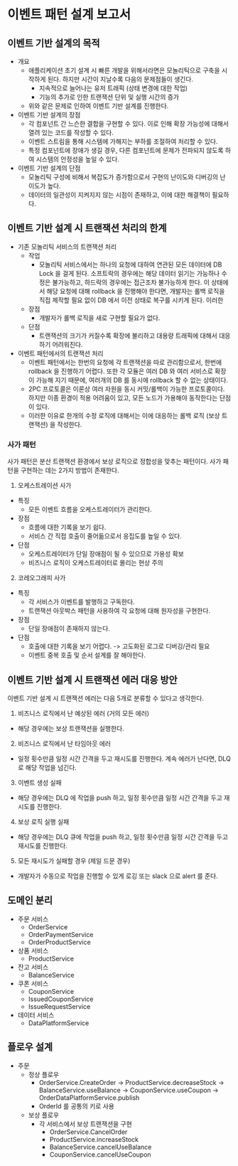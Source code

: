 # 이벤트 패턴 설계 보고서

## 이벤트 기반 설계의 목적
- 개요
  - 애플리케이션 초기 설계 시 빠른 개발을 위해서라면은 모놀리틱으로 구축을 시작하게 된다. 하지만 시간이 지날수록 다음의 문제점들이 생긴다.
    - 지속적으로 늘어나는 유저 트래픽 (상태 변경에 대한 작업)
    - 기능의 추가로 인한 트랜잭션 단위 및 실행 시간의 증가
  - 위와 같은 문제로 인하여 이벤트 기반 설계를 진행한다.
- 이벤트 기반 설계의 장점
  - 각 컴포넌트 간 느슨한 결합을 구현할 수 있다. 이로 인해 확장 가능성에 대해서 열려 있는 코드를 작성할 수 있다.
  - 이벤트 스트림을 통해 시스템에 가해지는 부하를 조절하여 처리할 수 있다.
  - 특정 컴포넌트에 장애가 생길 경우, 다른 컴포넌트에 문제가 전파되지 않도록 하여 시스템의 안정성을 높일 수 있다. 
- 이벤트 기반 설계의 단점
  - 모놀리틱 구성에 비해서 복잡도가 증가함으로서 구현의 난이도와 디버깅의 난이도가 높다.
  - 데이터의 일관성이 지켜지지 않는 시점이 존재하고, 이에 대한 해결책이 필요하다.

## 이벤트 기반 설계 시 트랜잭션 처리의 한계
- 기존 모놀리틱 서비스의 트랜잭션 처리
  - 작업
    - 모놀리틱 서비스에서는 하나의 요청에 대하여 연관된 모든 데이터에 DB Lock 을 걸게 된다. 소프트락의 경우에는 해당 데이터 읽기는 가능하나 수정은 불가능하고, 하드락의 경우에는 접근조차 불가능하게 한다. 이 상태에서 해당 요청에 대해 rollback 을 진행해야 한다면, 개발자는 롤백 로직을 직접 제작할 필요 없이 DB 에서 이전 상태로 복구를 시키게 된다. 이러한 
  - 장점
    - 개발자가 롤백 로직을 새로 구현할 필요가 없다.
  - 단점
    - 트랜잭션의 크기가 커질수록 확장에 불리하고 대용량 트래픽에 대해서 대응하기 어려워진다.
- 이벤트 패턴에서의 트랜잭션 처리
  - 이벤트 패턴에서는 한번의 요청에 각 트랜잭션을 따로 관리함으로서, 한번에 rollback 을 진행하기 어렵다. 또한 각 모듈은 여러 DB 와 여러 서비스로 확장이 가능해 지기 때문에, 여러개의 DB 를 동시에 rollback 할 수 없는 상태이다. 
  - 2PC 프로토콜은 이론상 여러 자원을 동시 커밋/롤백이 가능한 프로토콜이다. 하지만 이종 환경이 적용 어려움이 있고, 모든 노드가 가용해야 동작한다는 단점이 있다.
  - 이러한 이유로 한개의 수정 로직에 대해서는 이에 대응하는 롤백 로직 (보상 트랜잭션) 을 작성한다.

### 사가 패턴
사가 패턴은 분산 트랜잭션 환경에서 보상 로직으로 정합성을 맞추는 패턴이다. 사가 패턴을 구현하는 데는 2가지 방법이 존재한다.
1. 오케스트레이션 사가
  - 특징
    - 모든 이벤트 흐름을 오케스트레이터가 관리한다.
  - 장점
    - 흐름에 대한 기록을 보기 쉽다.
    - 서비스 간 직접 호출이 줄어듦으로서 응집도를 높일 수 있다.
  - 단점
    - 오케스트레이터가 단일 장애점이 될 수 있으므로 가용성 확보
    - 비즈니스 로직이 오케스트레이터로 몰리는 현상 주의
2. 코레오그래피 사가
  - 특징
    - 각 서비스가 이벤트를 발행하고 구독한다.
    - 트랜잭션 아웃박스 패턴을 사용하여 각 요청에 대해 원자성을 구현한다.
  - 장점
    - 단일 장애점이 존재하지 않는다.
  - 단점
    - 호출에 대한 기록을 보기 어렵다. -> 고도화된 로그로 디버깅/관리 필요
    - 이벤트 중복 호출 및 순서 설계를 잘 해야한다.

## 이벤트 기반 설계 시 트랜잭션 에러 대응 방안

이벤트 기반 설계 시 트랜잭션 에러는 다음 5개로 분류할 수 있다고 생각한다.
1. 비즈니스 로직에서 난 예상된 에러 (거의 모든 에러)
  - 해당 경우에는 보상 트랜잭션을 실행한다.
2. 비즈니스 로직에서 난 타임아웃 에러
  - 일정 횟수만큼 일정 시간 간격을 두고 재시도를 진행한다. 계속 에러가 난다면, DLQ 로 해당 작업을 넘긴다.
3. 이벤트 생성 실패
  - 해당 경우에는 DLQ 에 작업을 push 하고, 일정 횟수만큼 일정 시간 간격을 두고 재시도를 진행한다.
4. 보상 로직 실행 실패
  - 해당 경우에는 DLQ 큐에 작업을 push 하고, 일정 횟수만큼 일정 시간 간격을 두고 재시도를 진행한다.
5. 모든 재시도가 실패할 경우 (제일 드문 경우)
  - 개발자가 수동으로 작업을 진행할 수 있게 로깅 또는 slack 으로 alert 를 준다.

## 도메인 분리
- 주문 서비스
  - OrderService
  - OrderPaymentService
  - OrderProductService
- 상품 서비스
  - ProductService
- 잔고 서비스
  - BalanceService
- 쿠폰 서비스
  - CouponService
  - IssuedCouponService
  - IssueRequestService
- 데이터 서비스
  - DataPlatformService

## 플로우 설계
- 주문
  - 정상 플로우
    - OrderService.CreateOrder -> ProductService.decreaseStock -> BalanceService.useBalance -> CouponService.useCoupon -> OrderDataPlatformService.publish
    - OrderId 를 공통의 키로 사용
  - 보상 플로우
    - 각 서비스에서 보상 트랜잭션을 구현
      - OrderService.CancelOrder
      - ProductService.increaseStock
      - BalanceService.cancelUseBalance
      - CouponService.cancelUseCoupon